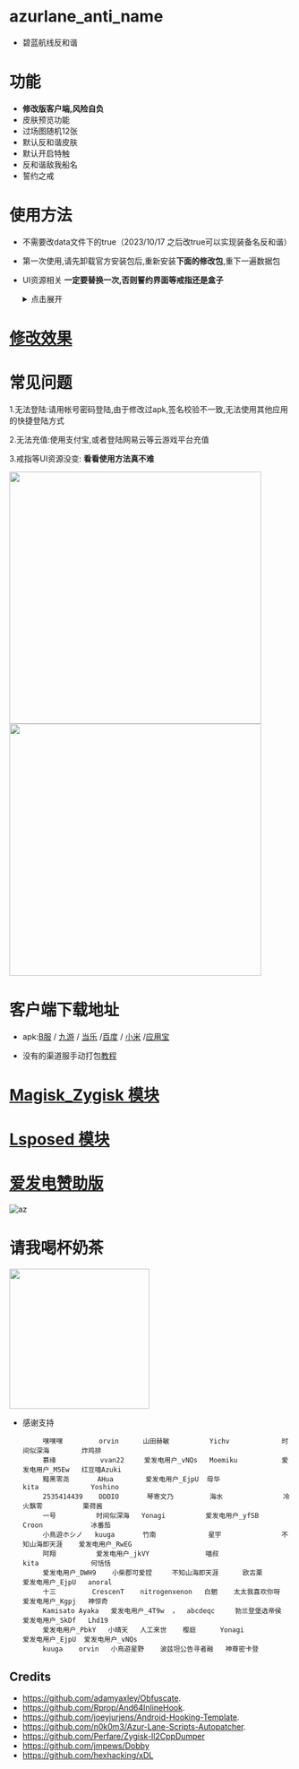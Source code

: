 # azurlane_anti_name
* 碧蓝航线反和谐
# 功能
* **修改版客户端,风险自负**
* 皮肤预览功能
* 过场图随机12张
* 默认反和谐皮肤
* 默认开启特触
* 反和谐敌我船名
* 誓约之戒


# 使用方法

* 不需要改data文件下的true（2023/10/17 之后改true可以实现装备名反和谐）

* 第一次使用,请先卸载官方安装包后,重新安装**下面的修改包**,重下一遍数据包

* UI资源相关
  **一定要替换一次,否则誓约界面等戒指还是盒子** 
  <details>
  <summary>点击展开</summary>
    此Release自动更新过场图
    
    如果更新了请再次下载替换: [下载地址](https://github.com/liusj5257/AzurLaneAssetBundles/releases/tag/AssetBundles)
  </details>

  

# [修改效果](https://www.bilibili.com/video/BV1iN411K7tt)



# 常见问题
1.无法登陆:请用帐号密码登陆,由于修改过apk,签名校验不一致,无法使用其他应用的快捷登陆方式

2.无法充值:使用支付宝,或者登陆网易云等云游戏平台充值

3.戒指等UI资源没变: **看看使用方法真不难**

 <img src="https://user-images.githubusercontent.com/87109954/235017166-13c2b60e-c9be-4b95-aada-1094e9e39a0b.jpg" width="450">
 
 <img src="https://user-images.githubusercontent.com/87109954/235016127-e3dbb274-1bea-4596-8193-7d4a79845f6c.jpg" width="450">
 
 # 客户端下载地址
  
* apk:[B服](https://github.com/liusj5257/azurlane_anti_name/releases/tag/BILIBILI) / [九游](https://github.com/liusj5257/azurlane_anti_name/releases/tag/JiuYou) / [当乐](https://github.com/liusj5257/azurlane_anti_name/releases/tag/DangLe) /[百度](https://github.com/liusj5257/azurlane_anti_name/releases/tag/BaiDu) / [小米](https://github.com/liusj5257/azurlane_anti_name/releases/tag/XiaoMi) /[应用宝](https://github.com/liusj5257/azurlane_anti_name/releases/tag/YingYongBao)

* 没有的渠道服手动打包[教程](https://github.com/liusj5257/azurlane_anti_name/blob/master/MT.md)

# [Magisk_Zygisk 模块](https://github.com/liusj5257/azurlane_anti_name/blob/master/Zygisk.md)

# [Lsposed 模块](https://github.com/Xposed-Modules-Repo/io.github.liusj5257)

# [爱发电赞助版](https://ifdian.net/a/azurlane_anti_name)

![az](https://github.com/liusj5257/azurlane_anti_name/assets/87109954/318149cf-da95-45db-971b-9ede3907f2a9)


# 请我喝杯奶茶

 <img src="https://github.com/liusj5257/azurlane_anti_name/assets/87109954/7a8d312f-b7a0-48dc-b8ec-7f897828bc94" width="250">

* 感谢支持
      
           嘿嘿嘿         orvin      山田赫敏          Yichv             时间似深海        炸鸡排          
           慕缘           vvan22     爱发电用户_vNQs   Moemiku           爱发电用户_M5Ew   红豆喵Azuki
           黯黑零尧       AHua        爱发电用户_EjpU  毋华               kita             Yoshino
           2535414439    DDDIO       琴寄文乃         海水               冷火飘零          栗荷酱
           一号          时间似深海   Yonagi          爱发电用户_yfSB     Croon            冰番茄
           小鳥遊ホシノ   kuuga       竹南             星宇               不知山海即天涯    爱发电用户_RwEG
           阿翔          爱发电用户_jkVY              喵叔               kita             何恬恬
           爱发电用户_DWH9    小柴郡可爱捏     不知山海即天涯      欧古栗         爱发电用户_EjpU   anoral
           十三         CrescenT    nitrogenxenon   白魍    太太我喜欢你呀      爱发电用户_Kgpj   神惊奇
           Kamisato Ayaka   爱发电用户_4T9w  ，  abcdeqc     勃兰登堡选帝侯     爱发电用户_SkDf   Lhd19
           爱发电用户_PbkY   小晴天   人工来世    樱庭      Yonagi               爱发电用户_EjpU  爱发电用户_vNQs
           kuuga    orvin   小鳥遊星野    波兹坦公告寻者融   神尊密卡登   




## Credits
* https://github.com/adamyaxley/Obfuscate.
* https://github.com/Rprop/And64InlineHook.
* https://github.com/joeyjurjens/Android-Hooking-Template.
* https://github.com/n0k0m3/Azur-Lane-Scripts-Autopatcher.
* https://github.com/Perfare/Zygisk-Il2CppDumper
* https://github.com/jmpews/Dobby
* https://github.com/hexhacking/xDL

